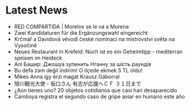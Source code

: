 # Latest News
-  RED COMPARTIDA | Morelos se le va a Morena
-  Zwei Kandidaturen für die Ergänzungswahl eingereicht
-  Krčmář a Davidová vévodí české nominaci na mistrovství světa na Vysočině
-  Neues Restaurant in Krefeld: Noch ist es ein Geheimtipp - mediterran speisen im Heideck
-  Алі Башир: Джошуа зупинить Нганну за шість раундів
-  Bu defa zam değil indirim! O ilçede ekmek 5 TL oldu!
-  Mikes Anna így érzi magát Krausz Gáborral
-  旭川観光大使・坂口さん 有志が応援へＣＦ ３１日まで
-  ¿Aún tienes uno? 20 objetos cotidianos que casi han desaparecido
-  Camboya registra el segundo caso de gripe aviar en humano este año
